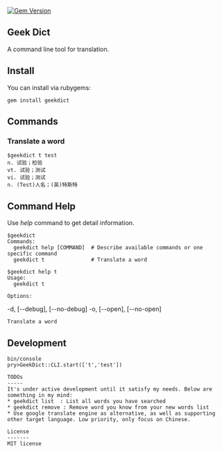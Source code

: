 [![Gem Version](https://badge.fury.io/rb/geekdict.svg)](http://badge.fury.io/rb/geekdict)

Geek Dict
---------
A command line tool for translation.

Install
-------
You can install via rubygems:

	gem install geekdict


Commands
--------
### Translate a word

	$geekdict t test
	n. 试验；检验
	vt. 试验；测试
	vi. 试验；测试
	n. (Test)人名；(英)特斯特

Command Help
------------
Use *help* command to get detail information.

	$geekdict
	Commands:
	  geekdict help [COMMAND]  # Describe available commands or one specific command
	  geekdict t               # Translate a word

	$geekdict help t
	Usage:
	  geekdict t

	Options:
  -d, [--debug], [--no-debug]
  -o, [--open], [--no-open]

	Translate a word


Development
----------
```
bin/console
pry>GeekDict::CLI.start(['t','test'])

TODOs
-----
It's under active development until it satisfy my needs. Below are something in my mind:
* geekdict list  : List all words you have searched
* geekdict remove : Remove word you know from your new words list
* Use google translate engine as alternative, as well as supporting other target language. Low priority, only focus on Chinese.

License
-------
MIT license
